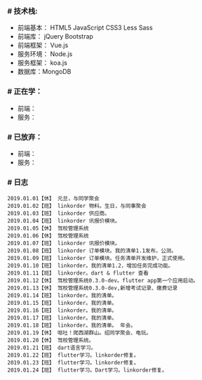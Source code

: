 ### # 技术栈:
* 前端基本： HTML5 JavaScript CSS3 Less Sass
* 前端库： jQuery Bootstrap
* 前端框架： Vue.js
* 服务环境： Node.js
* 服务框架： koa.js
* 数据库：MongoDB

### # 正在学：
 * 前端： 
 * 服务： 
 
### # 已放弃：
 * 前端： 
 * 服务：

### # 日志
```
2019.01.01【休】 元旦，与同学聚会
2019.01.02【班】 linkorder 物料。生日，与同事聚会
2019.01.03【班】 linkorder 供应商。
2019.01.04【班】 linkorder 讯报价模块。
2019.01.05【休】 驾校管理系统
2019.01.06【休】 驾校管理系统
2019.01.07【班】 linkorder 讯报价模块。
2019.01.08【班】 linkorder 订单模块。我的清单1.1发布，公测。
2019.01.09【班】 linkorder 订单模块。任务清单开发维护，正式使用。
2019.01.10【班】 linkorder。我的清单1.2，增加任务完成功能。 
2019.01.11【班】 linkorder。dart & flutter 查看
2019.01.12【休】 驾校管理系统0.3.0-dev。flutter app第一个应用启动。
2019.01.13【休】 驾校管理系统0.3.0-dev,新增考试记录、缴费记录
2019.01.14【班】 linkorder。我的清单。
2019.01.15【班】 linkorder。我的清单。
2019.01.16【班】 linkorder。我的清单。
2019.01.17【班】 linkorder。我的清单。
2019.01.18【班】 linkorder。我的清单。 年会。
2019.01.19【休】 呕吐！爬西湖群山。绍同学聚会、电玩。
2019.01.20【休】 驾校管理系统。
2019.01.21【班】 dart语言学习。
2019.01.22【班】 flutter学习。linkorder修复。
2019.01.23【班】 flutter学习。linkorder修复。
2019.01.24【班】 flutter学习。Dart学习。linkorder修复。
```
